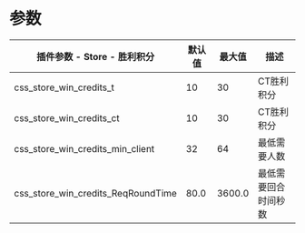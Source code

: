 # 参数
| 插件参数 - Store - 胜利积分 | 默认值 | 最大值 | 描述 |
| ------------ | ------------ | ------------ | ------------ |
| css_store_win_credits_t | 10 | 30 | CT胜利积分 |
| css_store_win_credits_ct | 10 | 30 | CT胜利积分 |
| css_store_win_credits_min_client | 32 | 64 | 最低需要人数 |
| css_store_win_credits_ReqRoundTime | 80.0 | 3600.0 | 最低需要回合时间秒数 |
